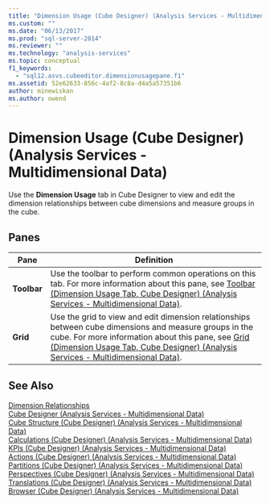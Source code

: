 ```yaml
---
title: "Dimension Usage (Cube Designer) (Analysis Services - Multidimensional Data) | Microsoft Docs"
ms.custom: ""
ms.date: "06/13/2017"
ms.prod: "sql-server-2014"
ms.reviewer: ""
ms.technology: "analysis-services"
ms.topic: conceptual
f1_keywords: 
  - "sql12.asvs.cubeeditor.dimensionusagepane.f1"
ms.assetid: 52e62633-856c-4af2-8c8a-d4a5a57351b6
author: minewiskan
ms.author: owend
---
```

# Dimension Usage (Cube Designer) (Analysis Services - Multidimensional Data)
  Use the **Dimension Usage** tab in Cube Designer to view and edit the dimension relationships between cube dimensions and measure groups in the cube.  
  
## Panes  
  
|Pane|Definition|  
|----------|----------------|  
|**Toolbar**|Use the toolbar to perform common operations on this tab. For more information about this pane, see [Toolbar &#40;Dimension Usage Tab, Cube Designer&#41; &#40;Analysis Services - Multidimensional Data&#41;](toolbar-dimension-usage-cube-designer-analysis-services-multidimensional-data.md).|  
|**Grid**|Use the grid to view and edit dimension relationships between cube dimensions and measure groups in the cube. For more information about this pane, see [Grid &#40;Dimension Usage Tab, Cube Designer&#41; &#40;Analysis Services - Multidimensional Data&#41;](grid-dimension-usage-tab-cube-designer-analysis-services-multidimensional-data.md).|  
  
## See Also  
 [Dimension Relationships](multidimensional-models-olap-logical-cube-objects/dimension-relationships.md)   
 [Cube Designer &#40;Analysis Services - Multidimensional Data&#41;](cube-designer-analysis-services-multidimensional-data.md)   
 [Cube Structure &#40;Cube Designer&#41; &#40;Analysis Services - Multidimensional Data&#41;](cube-structure-cube-designer-analysis-services-multidimensional-data.md)   
 [Calculations &#40;Cube Designer&#41; &#40;Analysis Services - Multidimensional Data&#41;](calculations-cube-designer-analysis-services-multidimensional-data.md)   
 [KPIs &#40;Cube Designer&#41; &#40;Analysis Services - Multidimensional Data&#41;](kpis-cube-designer-analysis-services-multidimensional-data.md)   
 [Actions &#40;Cube Designer&#41; &#40;Analysis Services - Multidimensional Data&#41;](actions-cube-designer-analysis-services-multidimensional-data.md)   
 [Partitions &#40;Cube Designer&#41; &#40;Analysis Services - Multidimensional Data&#41;](partitions-cube-designer-analysis-services-multidimensional-data.md)   
 [Perspectives &#40;Cube Designer&#41; &#40;Analysis Services - Multidimensional Data&#41;](perspectives-cube-designer-analysis-services-multidimensional-data.md)   
 [Translations &#40;Cube Designer&#41; &#40;Analysis Services - Multidimensional Data&#41;](translations-cube-designer-analysis-services-multidimensional-data.md)   
 [Browser &#40;Cube Designer&#41; &#40;Analysis Services - Multidimensional Data&#41;](browser-cube-designer-analysis-services-multidimensional-data.md)  
  
  
